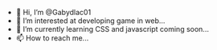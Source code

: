 - 👋 Hi, I’m @Gabydlac01
- 👀 I’m interested at developing game in web...
- 🌱 I’m currently learning CSS and javascript coming soon...
- 📫 How to reach me...

<!---
Gabydlac01/Gabydlac01 is a ✨ special ✨ repository because its `README.md` (this file) appears on your GitHub profile.
You can click the Preview link to take a look at your changes.
--->

